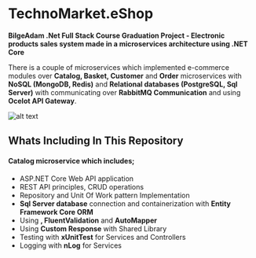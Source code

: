 # TechnoMarket.eShop


**BilgeAdam .Net Full Stack Course Graduation Project - Electronic products sales system made in a microservices architecture using .NET Core**

There is a couple of microservices which implemented e-commerce modules over **Catalog, Basket, Customer** and **Order** microservices with **NoSQL (MongoDB, Redis)** and **Relational databases (PostgreSQL, Sql Server)** with communicating over **RabbitMQ Communication** and using **Ocelot API Gateway**.

![alt text](https://i.ibb.co/z6RGwdk/project-architecture.jpg)

## Whats Including In This Repository

#### Catalog microservice which includes; 
* ASP.NET Core Web API application 
* REST API principles, CRUD operations
* Repository and Unit Of Work pattern Implementation
* **Sql Server database** connection and containerization with **Entity Framework Core ORM**
* Using **, FluentValidation** and **AutoMapper**
* Using **Custom Response** with Shared Library
* Testing with **xUnitTest** for Services and Controllers
* Logging with **nLog** for Services
